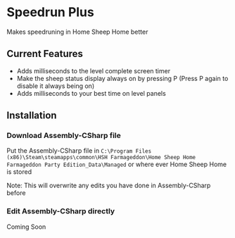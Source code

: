 # Speedrun Plus
Makes speedruning in Home Sheep Home better

## Current Features
* Adds milliseconds to the level complete screen timer
* Make the sheep status display always on by pressing P (Press P again to disable it always being on)
* Adds milliseconds to your best time on level panels

## Installation
### Download Assembly-CSharp file
Put the Assembly-CSharp file in `C:\Program Files (x86)\Steam\steamapps\common\HSH Farmageddon\Home Sheep Home Farmageddon Party Edition_Data\Managed` or where ever Home Sheep Home is stored

Note: This will overwrite any edits you have done in Assembly-CSharp before

### Edit Assembly-CSharp directly
Coming Soon
